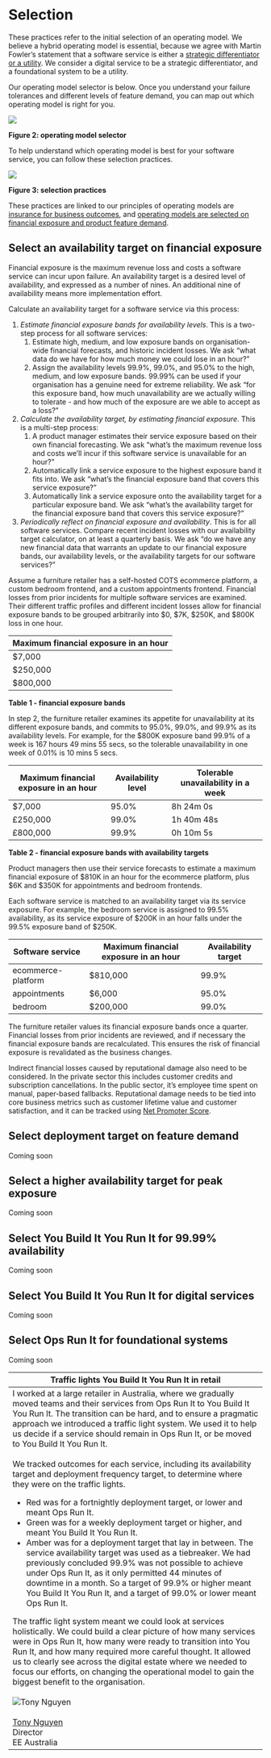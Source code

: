 # Selection

These practices refer to the initial selection of an operating model. We believe a hybrid operating model is essential, because we agree with Martin Fowler’s statement that a software service is either a [strategic differentiator or a utility](https://martinfowler.com/bliki/UtilityVsStrategicDichotomy.html). We consider a digital service to be a strategic differentiator, and a foundational system to be a utility. 

Our operating model selector is below. Once you understand your failure tolerances and different levels of feature demand, you can map out which operating model is right for you. 

![](../.gitbook/assets/practices/operating-model-selector.png)

**Figure 2: operating model selector**

To help understand which operating model is best for your software service, you can follow these selection practices. 

![](../.gitbook/assets/practices/selection-practices.png)

**Figure 3: selection practices**

These practices are linked to our principles of operating models are [insurance for business outcomes](https://you-build-it-you-run-it.playbook.ee/principles#operating-models-are-insurance-for-business-outcomes), and [operating models are selected on financial exposure and product feature demand](https://you-build-it-you-run-it.playbook.ee/principles#operating-models-are-selected-on-financial-exposure-and-product-feature-demand).

## Select an availability target on financial exposure

Financial exposure is the maximum revenue loss and costs a software service can incur upon failure. An availability target is a desired level of availability, and expressed as a number of nines. An additional nine of availability means more implementation effort. 

Calculate an availability target for a software service via this process: 

1. *Estimate financial exposure bands for availability levels*. This is a two-step process for all software services:
    1. Estimate high, medium, and low exposure bands on organisation-wide financial forecasts, and historic incident losses. We ask “what data do we have for how much money we could lose in an hour?”
    1. Assign the availability levels 99.9%, 99.0%, and 95.0% to the high, medium, and low exposure bands. 99.99% can be used if your organisation has a genuine need for extreme reliability. We ask “for this exposure band, how much unavailability are we actually willing to tolerate - and how much of the exposure are we able to accept as a loss?” 
1. *Calculate the availability target, by estimating financial exposure*. This is a multi-step process:
    1. A product manager estimates their service exposure based on their own financial forecasting. We ask “what’s the maximum revenue loss and costs we’ll incur if this software service is unavailable for an hour?”
    1. Automatically link a service exposure to the highest exposure band it fits into. We ask “what’s the financial exposure band that covers this service exposure?”
    1. Automatically link a service exposure onto the availability target for a particular exposure band. We ask “what’s the availability target for the financial exposure band that covers this service exposure?”
1. *Periodically reflect on financial exposure and availability*. This is for all software services. Compare recent incident losses with our availability target calculator, on at least a quarterly basis. We ask “do we have any new financial data that warrants an update to our financial exposure bands, our availability levels, or the availability targets for our software services?”

Assume a furniture retailer has a self-hosted COTS ecommerce platform, a custom bedroom frontend, and a custom appointments frontend. Financial losses from prior incidents for multiple software services are examined. Their different traffic profiles and different incident losses allow for financial exposure bands to be grouped arbitrarily into $0, $7K, $250K, and $800K loss in one hour. 

|Maximum financial exposure in an hour|
|---|
|$7,000|
|$250,000|
|$800,000|

**Table 1 - financial exposure bands**

In step 2, the furniture retailer examines its appetite for unavailability at its different exposure bands, and commits to 95.0%, 99.0%, and 99.9% as its availability levels. For example, for the $800K exposure band 99.9% of a week is 167 hours 49 mins 55 secs, so the tolerable unavailability in one week of 0.01% is 10 mins 5 secs.

|Maximum financial exposure in an hour|Availability level|Tolerable unavailability in a week|
|---|---|---|
|$7,000|95.0%|8h 24m 0s|
|£250,000|99.0%|1h 40m 48s|
|£800,000|99.9%|0h 10m 5s|

**Table 2 - financial exposure bands with availability targets**

Product managers then use their service forecasts to estimate a maximum financial exposure of $810K in an hour for the ecommerce platform, plus $6K and $350K for appointments and bedroom frontends. 

Each software service is matched to an availability target via its service exposure. For example, the bedroom service is assigned to 99.5% availability, as its service exposure of $200K in an hour falls under the 99.5% exposure band of $250K. 

|Software service|Maximum financial exposure in an hour|Availability target|
|---|---|---|
|ecommerce-platform|$810,000|99.9%|
|appointments|$6,000|95.0%|
|bedroom|$200,000|99.0%|

The furniture retailer values its financial exposure bands once a quarter. Financial losses from prior incidents are reviewed, and if necessary the financial exposure bands are recalculated. This ensures the risk of financial exposure is revalidated as the business changes.

Indirect financial losses caused by reputational damage also need to be considered. In the private sector this includes customer credits and subscription cancellations. In the public sector, it’s employee time spent on manual, paper-based fallbacks. Reputational damage needs to be tied into core business metrics such as customer lifetime value and customer satisfaction, and it can be tracked using [Net Promoter Score](https://en.wikipedia.org/wiki/Net_promoter_score).

## Select deployment target on feature demand

Coming soon

## Select a higher availability target for peak exposure

Coming soon

## Select You Build It You Run It for 99.99% availability

Coming soon

## Select You Build It You Run It for digital services

Coming soon

## Select Ops Run It for foundational systems

Coming soon

|Traffic lights You Build It You Run It in retail|
|---|
|I worked at a large retailer in Australia, where we gradually moved teams and their services from Ops Run It to You Build It You Run It. The transition can be hard, and to ensure a pragmatic approach we introduced a traffic light system. We used it to help us decide if a service should remain in Ops Run It, or be moved to You Build It You Run It.<br><br>We tracked outcomes for each service, including its availability target and deployment frequency target, to determine where they were on the traffic lights.<ul><li>Red was for a fortnightly deployment target, or lower and meant Ops Run It.</li><li>Green was for a weekly deployment target or higher, and meant You Build It You Run It.</li><li>Amber was for a deployment target that lay in between. The service availability target was used as a tiebreaker. We had previously concluded 99.9% was not possible to achieve under Ops Run It, as it only permitted 44 minutes of downtime in a month. So a target of 99.9% or higher meant You Build It You Run It, and a target of 99.0% or lower meant Ops Run It.</li></ul>The traffic light system meant we could look at services holistically. We could build a clear picture of how many services were in Ops Run It, how many were ready to transition into You Run It, and how many required more careful thought. It allowed us to clearly see across the digital estate where we needed to focus our efforts, on changing the operational model to gain the biggest benefit to the organisation.<br><br>![Tony Nguyen](../.gitbook/assets/practices/tony-nguyen.jpg)<br><br>[Tony Nguyen](https://www.linkedin.com/in/tonynguyenoz/)<br>Director<br>EE Australia|